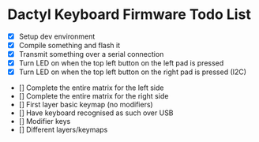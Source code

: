 # Dactyl Keyboard Firmware Todo List

- [x] Setup dev environment
- [x] Compile something and flash it
- [x] Transmit something over a serial connection 
- [x] Turn LED on when the top left button on the left pad is pressed
- [x] Turn LED on when the top left button on the right pad is pressed (I2C)
- [] Complete the entire matrix for the left side
- [] Complete the entire matrix for the right side
- [] First layer basic keymap (no modifiers)
- [] Have keyboard recognised as such over USB
- [] Modifier keys
- [] Different layers/keymaps
